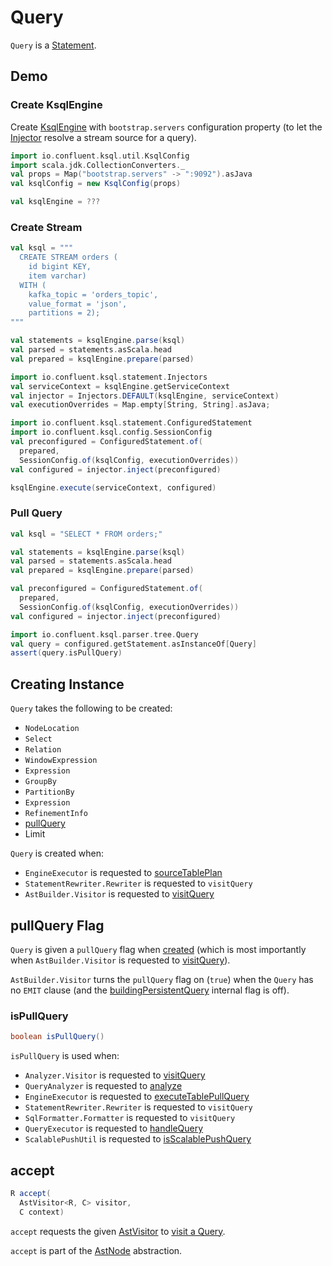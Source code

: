 # Query

`Query` is a [Statement](Statement.md).

## Demo

### Create KsqlEngine

Create [KsqlEngine](../KsqlEngine.md#demo) with `bootstrap.servers` configuration property (to let the [Injector](../Injector.md) resolve a stream source for a query).

```scala
import io.confluent.ksql.util.KsqlConfig
import scala.jdk.CollectionConverters._
val props = Map("bootstrap.servers" -> ":9092").asJava
val ksqlConfig = new KsqlConfig(props)

val ksqlEngine = ???
```

### Create Stream

```scala
val ksql = """
  CREATE STREAM orders (
    id bigint KEY,
    item varchar)
  WITH (
    kafka_topic = 'orders_topic',
    value_format = 'json',
    partitions = 2);
"""

val statements = ksqlEngine.parse(ksql)
val parsed = statements.asScala.head
val prepared = ksqlEngine.prepare(parsed)
```

```scala
import io.confluent.ksql.statement.Injectors
val serviceContext = ksqlEngine.getServiceContext
val injector = Injectors.DEFAULT(ksqlEngine, serviceContext)
val executionOverrides = Map.empty[String, String].asJava;

import io.confluent.ksql.statement.ConfiguredStatement
import io.confluent.ksql.config.SessionConfig
val preconfigured = ConfiguredStatement.of(
  prepared,
  SessionConfig.of(ksqlConfig, executionOverrides))
val configured = injector.inject(preconfigured)

ksqlEngine.execute(serviceContext, configured)
```

### Pull Query

```scala
val ksql = "SELECT * FROM orders;"

val statements = ksqlEngine.parse(ksql)
val parsed = statements.asScala.head
val prepared = ksqlEngine.prepare(parsed)

val preconfigured = ConfiguredStatement.of(
  prepared,
  SessionConfig.of(ksqlConfig, executionOverrides))
val configured = injector.inject(preconfigured)

import io.confluent.ksql.parser.tree.Query
val query = configured.getStatement.asInstanceOf[Query]
assert(query.isPullQuery)
```

## Creating Instance

`Query` takes the following to be created:

* <span id="location"> `NodeLocation`
* <span id="select"> `Select`
* <span id="from"> `Relation`
* <span id="window"> `WindowExpression`
* <span id="where"> `Expression`
* <span id="groupBy"> `GroupBy`
* <span id="partitionBy"> `PartitionBy`
* <span id="having"> `Expression`
* <span id="refinement"> `RefinementInfo`
* [pullQuery](#pullQuery)
* <span id="limit"> Limit

`Query` is created when:

* `EngineExecutor` is requested to [sourceTablePlan](../EngineExecutor.md#sourceTablePlan)
* `StatementRewriter.Rewriter` is requested to `visitQuery`
* `AstBuilder.Visitor` is requested to [visitQuery](AstBuilder_Visitor.md#visitQuery)

## <span id="pullQuery"> pullQuery Flag

`Query` is given a `pullQuery` flag when [created](#creating-instance) (which is most importantly when `AstBuilder.Visitor` is requested to [visitQuery](AstBuilder_Visitor.md#visitQuery)).

`AstBuilder.Visitor` turns the `pullQuery` flag on (`true`) when the `Query` has no `EMIT` clause (and the [buildingPersistentQuery](AstBuilder_Visitor.md#buildingPersistentQuery) internal flag is off).

### <span id="isPullQuery"> isPullQuery

```java
boolean isPullQuery()
```

`isPullQuery` is used when:

* `Analyzer.Visitor` is requested to [visitQuery](../Analyzer_Visitor.md#visitQuery)
* `QueryAnalyzer` is requested to [analyze](../QueryAnalyzer.md#analyze)
* `EngineExecutor` is requested to [executeTablePullQuery](../EngineExecutor.md#executeTablePullQuery)
* `StatementRewriter.Rewriter` is requested to `visitQuery`
* `SqlFormatter.Formatter` is requested to `visitQuery`
* `QueryExecutor` is requested to [handleQuery](../rest/QueryExecutor.md#handleQuery)
* `ScalablePushUtil` is requested to [isScalablePushQuery](../rest/ScalablePushUtil.md#isScalablePushQuery)

## <span id="accept"> accept

```java
R accept(
  AstVisitor<R, C> visitor,
  C context)
```

`accept` requests the given [AstVisitor](AstVisitor.md) to [visit a Query](AstVisitor.md#visitQuery).

`accept` is part of the [AstNode](AstNode.md#accept) abstraction.
